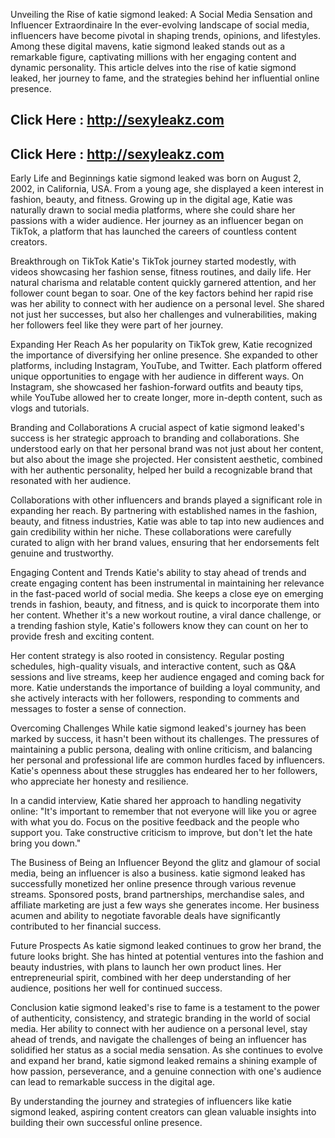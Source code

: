 Unveiling the Rise of katie sigmond leaked: A Social Media Sensation and Influencer Extraordinaire
In the ever-evolving landscape of social media, influencers have become pivotal in shaping trends, opinions, and lifestyles. Among these digital mavens, katie sigmond leaked stands out as a remarkable figure, captivating millions with her engaging content and dynamic personality. This article delves into the rise of katie sigmond leaked, her journey to fame, and the strategies behind her influential online presence.

## Click Here : http://sexyleakz.com
## Click Here : http://sexyleakz.com

Early Life and Beginnings
katie sigmond leaked was born on August 2, 2002, in California, USA. From a young age, she displayed a keen interest in fashion, beauty, and fitness. Growing up in the digital age, Katie was naturally drawn to social media platforms, where she could share her passions with a wider audience. Her journey as an influencer began on TikTok, a platform that has launched the careers of countless content creators.

Breakthrough on TikTok
Katie's TikTok journey started modestly, with videos showcasing her fashion sense, fitness routines, and daily life. Her natural charisma and relatable content quickly garnered attention, and her follower count began to soar. One of the key factors behind her rapid rise was her ability to connect with her audience on a personal level. She shared not just her successes, but also her challenges and vulnerabilities, making her followers feel like they were part of her journey.

Expanding Her Reach
As her popularity on TikTok grew, Katie recognized the importance of diversifying her online presence. She expanded to other platforms, including Instagram, YouTube, and Twitter. Each platform offered unique opportunities to engage with her audience in different ways. On Instagram, she showcased her fashion-forward outfits and beauty tips, while YouTube allowed her to create longer, more in-depth content, such as vlogs and tutorials.

Branding and Collaborations
A crucial aspect of katie sigmond leaked's success is her strategic approach to branding and collaborations. She understood early on that her personal brand was not just about her content, but also about the image she projected. Her consistent aesthetic, combined with her authentic personality, helped her build a recognizable brand that resonated with her audience.

Collaborations with other influencers and brands played a significant role in expanding her reach. By partnering with established names in the fashion, beauty, and fitness industries, Katie was able to tap into new audiences and gain credibility within her niche. These collaborations were carefully curated to align with her brand values, ensuring that her endorsements felt genuine and trustworthy.

Engaging Content and Trends
Katie's ability to stay ahead of trends and create engaging content has been instrumental in maintaining her relevance in the fast-paced world of social media. She keeps a close eye on emerging trends in fashion, beauty, and fitness, and is quick to incorporate them into her content. Whether it's a new workout routine, a viral dance challenge, or a trending fashion style, Katie's followers know they can count on her to provide fresh and exciting content.

Her content strategy is also rooted in consistency. Regular posting schedules, high-quality visuals, and interactive content, such as Q&A sessions and live streams, keep her audience engaged and coming back for more. Katie understands the importance of building a loyal community, and she actively interacts with her followers, responding to comments and messages to foster a sense of connection.

Overcoming Challenges
While katie sigmond leaked's journey has been marked by success, it hasn't been without its challenges. The pressures of maintaining a public persona, dealing with online criticism, and balancing her personal and professional life are common hurdles faced by influencers. Katie's openness about these struggles has endeared her to her followers, who appreciate her honesty and resilience.

In a candid interview, Katie shared her approach to handling negativity online: "It's important to remember that not everyone will like you or agree with what you do. Focus on the positive feedback and the people who support you. Take constructive criticism to improve, but don't let the hate bring you down."

The Business of Being an Influencer
Beyond the glitz and glamour of social media, being an influencer is also a business. katie sigmond leaked has successfully monetized her online presence through various revenue streams. Sponsored posts, brand partnerships, merchandise sales, and affiliate marketing are just a few ways she generates income. Her business acumen and ability to negotiate favorable deals have significantly contributed to her financial success.

Future Prospects
As katie sigmond leaked continues to grow her brand, the future looks bright. She has hinted at potential ventures into the fashion and beauty industries, with plans to launch her own product lines. Her entrepreneurial spirit, combined with her deep understanding of her audience, positions her well for continued success.

Conclusion
katie sigmond leaked's rise to fame is a testament to the power of authenticity, consistency, and strategic branding in the world of social media. Her ability to connect with her audience on a personal level, stay ahead of trends, and navigate the challenges of being an influencer has solidified her status as a social media sensation. As she continues to evolve and expand her brand, katie sigmond leaked remains a shining example of how passion, perseverance, and a genuine connection with one's audience can lead to remarkable success in the digital age.

By understanding the journey and strategies of influencers like katie sigmond leaked, aspiring content creators can glean valuable insights into building their own successful online presence.
